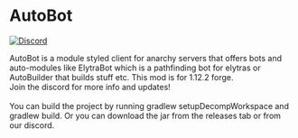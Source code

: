 # AutoBot
[![Discord](https://img.shields.io/discord/463752820026376202.svg?label=&logo=discord&logoColor=ffffff&color=7389D8&labelColor=6A7EC2)](https://discord.gg/xSukBcyd8m)

AutoBot is a module styled client for anarchy servers that offers bots and auto-modules like ElytraBot which is a pathfinding bot for elytras or AutoBuilder that builds stuff etc. This mod is for 1.12.2 forge.
<br/>Join the discord for more info and updates!
<br/>
<br/>
You can build the project by running gradlew setupDecompWorkspace and gradlew build. Or you can download the jar from the releases tab or from our discord.
